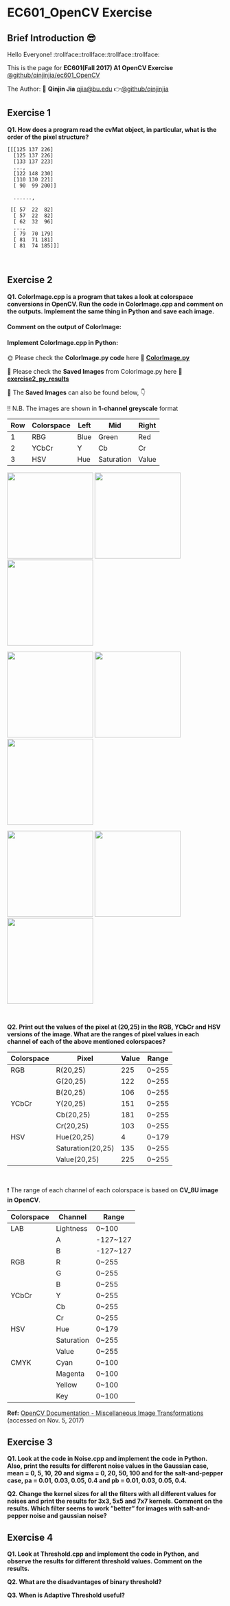 # EC601_OpenCV Exercise
## Brief Introduction :sunglasses:
  Hello Everyone! :trollface::trollface::trollface::trollface:
  
  This is the page for **EC601(Fall 2017) A1 OpenCV Exercise** 
  [@github/qinjinjia/ec601_OpenCV](https://github.com/qinjinjia/ec601_OpenCV)
  

  The Author: :boy: **Qinjin Jia** qjia@bu.edu   :point_right:[@github/qinjinjia](https://github.com/qinjinjia)

## Exercise 1
**Q1. How does a program read the cvMat object, in particular, what is the
order of the pixel structure?**

```
[[[125 137 226]
  [125 137 226]
  [133 137 223]
  ..., 
  [122 148 230]
  [110 130 221]
  [ 90  99 200]]

  ......,
  
 [[ 57  22  82]
  [ 57  22  82]
  [ 62  32  96]
  ..., 
  [ 79  70 179]
  [ 81  71 181]
  [ 81  74 185]]]
```

</br>

## Exercise 2
**Q1. ColorImage.cpp is a program that takes a look at colorspace conversions in OpenCV. Run the code in ColorImage.cpp and comment on the outputs. Implement the same thing in Python and save each image.**

#### Comment on the output of ColorImage:


#### Implement ColorImage.cpp in Python:  

:sun_with_face: Please check the **ColorImage.py code** here :link: **[ColorImage.py](https://github.com/qinjinjia/ec601_OpenCV/blob/master/ColorImage.py)**

:full_moon_with_face: Please check the **Saved Images** from ColorImage.py here :link: **[exercise2_py_results](https://github.com/qinjinjia/ec601_OpenCV/tree/master/exercise2_py_results)**

:new_moon_with_face: The **Saved Images** can also be found below, :point_down:     

:bangbang: N.B. The images are shown in **1-channel greyscale** format

|Row |Colorspace |Left |Mid |Right |     
|---|---|---|---|---    
|1 |RBG |Blue |Green |Red |
|2 |YCbCr |Y |Cb |Cr |
|3 |HSV |Hue |Saturation |Value | 

    
<img src="https://github.com/qinjinjia/ec601_OpenCV/blob/master/exercise2_py_results/Blue.png" width="200" height="200"> <img src="https://github.com/qinjinjia/ec601_OpenCV/blob/master/exercise2_py_results/Green.png" width="200" height="200"> <img src="https://github.com/qinjinjia/ec601_OpenCV/blob/master/exercise2_py_results/Red.png" width="200" height="200">

<img src="https://github.com/qinjinjia/ec601_OpenCV/blob/master/exercise2_py_results/Y.png" width="200" height="200"> <img src="https://github.com/qinjinjia/ec601_OpenCV/blob/master/exercise2_py_results/Cb.png" width="200" height="200"> <img src="https://github.com/qinjinjia/ec601_OpenCV/blob/master/exercise2_py_results/Cr.png" width="200" height="200">

<img src="https://github.com/qinjinjia/ec601_OpenCV/blob/master/exercise2_py_results/Hue.png" width="200" height="200"> <img src="https://github.com/qinjinjia/ec601_OpenCV/blob/master/exercise2_py_results/Saturation.png" width="200" height="200"> <img src="https://github.com/qinjinjia/ec601_OpenCV/blob/master/exercise2_py_results/Value.png" width="200" height="200">

</br>

**Q2. Print out the values of the pixel at (20,25) in the RGB, YCbCr and HSV versions of the image. What are the ranges of pixel values in each channel of each of the above mentioned colorspaces?**

|Colorspace |Pixel |Value |Range|
|---|---|---|---
|RGB |R(20,25) |225 | 0~255|
||G(20,25) |122 | 0~255|
||B(20,25) |106 | 0~255|
|YCbCr|Y(20,25) |151 | 0~255|
||Cb(20,25) |181 | 0~255|
||Cr(20,25) |103 | 0~255|
|HSV |Hue(20,25) |4 | 0~179|
||Saturation(20,25) |135 | 0~255|
||Value(20,25) |225 | 0~255|

</br>

:heavy_exclamation_mark: The range of each channel of each colorspace is based on **CV_8U image in OpenCV**.


|Colorspace |Channel |Range |
|---|---|---
|LAB |Lightness |0~100 |
||A |-127~127 |
||B |-127~127 |
|RGB |R |0~255 |
||G |0~255 |
||B |0~255 |
|YCbCr|Y |0~255 | 
||Cb |0~255 |
||Cr |0~255 |
|HSV |Hue |0~179 |
||Saturation |0~255 |
||Value |0~255 |
|CMYK |Cyan |0~100 |
||Magenta |0~100 |
||Yellow |0~100 |
||Key |0~100 |

**Ref:** [OpenCV Documentation - Miscellaneous Image Transformations](https://docs.opencv.org/2.4/modules/imgproc/doc/miscellaneous_transformations.html#cvtcolor) (accessed on Nov. 5, 2017)

## Exercise 3
**Q1. Look at the code in Noise.cpp and implement the code in Python. Also, print the results for different noise values in the Gaussian case, mean = 0, 5, 10, 20 and sigma = 0, 20, 50, 100 and for the salt-and-pepper case, pa = 0.01, 0.03, 0.05, 0.4 and pb = 0.01, 0.03, 0.05, 0.4.**

**Q2. Change the kernel sizes for all the filters with all different values for noises and print the results for 3x3, 5x5 and 7x7 kernels. Comment on the results. Which filter seems to work ”better” for images with salt-and-pepper noise and gaussian noise?**


## Exercise 4
**Q1. Look at Threshold.cpp and implement the code in Python, and observe the results for different threshold values. Comment on the results.**

**Q2. What are the disadvantages of binary threshold?**

**Q3. When is Adaptive Threshold useful?**


